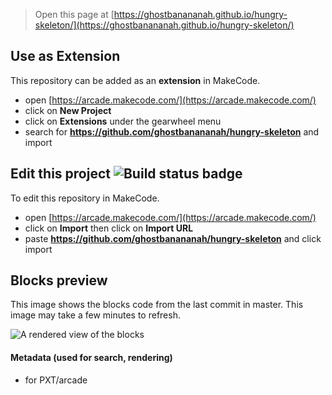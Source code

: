 


> Open this page at [https://ghostbanananah.github.io/hungry-skeleton/](https://ghostbanananah.github.io/hungry-skeleton/)

## Use as Extension

This repository can be added as an **extension** in MakeCode.

* open [https://arcade.makecode.com/](https://arcade.makecode.com/)
* click on **New Project**
* click on **Extensions** under the gearwheel menu
* search for **https://github.com/ghostbanananah/hungry-skeleton** and import

## Edit this project ![Build status badge](https://github.com/ghostbanananah/hungry-skeleton/workflows/MakeCode/badge.svg)

To edit this repository in MakeCode.

* open [https://arcade.makecode.com/](https://arcade.makecode.com/)
* click on **Import** then click on **Import URL**
* paste **https://github.com/ghostbanananah/hungry-skeleton** and click import

## Blocks preview

This image shows the blocks code from the last commit in master.
This image may take a few minutes to refresh.

![A rendered view of the blocks](https://github.com/ghostbanananah/hungry-skeleton/raw/master/.github/makecode/blocks.png)

#### Metadata (used for search, rendering)

* for PXT/arcade
<script src="https://makecode.com/gh-pages-embed.js"></script><script>makeCodeRender("{{ site.makecode.home_url }}", "{{ site.github.owner_name }}/{{ site.github.repository_name }}");</script>
